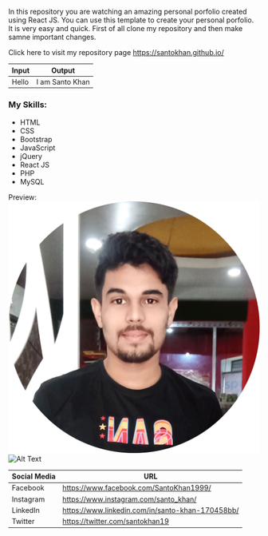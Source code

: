 In this repository you are watching an amazing personal porfolio created using React JS. You can use this template to create your personal porfolio. It is very easy and quick. First of all clone my repository and then make samne important changes.

Click here to visit my repository page https://santokhan.github.io/

| Input | Output |
| ----- | ------ |
| Hello | I am Santo Khan |


### My Skills:
* HTML
* CSS
* Bootstrap
* JavaScript
* jQuery
* React JS
* PHP
* MySQL


Preview: 
![GitHub Logo](/images/santo-2.png)
![Alt Text](https://raw.githubusercontent.com/santokhan/santokhan.github.io/main/images/santo-2.png)


| Social Media | URL |
| ------------ | --- |
| Facebook | https://www.facebook.com/SantoKhan1999/ |
| Instagram | https://www.instagram.com/santo_khan/ |
| LinkedIn | https://www.linkedin.com/in/santo-khan-170458bb/ |
| Twitter | https://twitter.com/santokhan19 |
